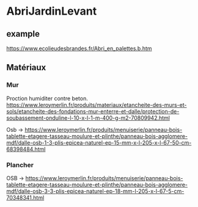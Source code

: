 # AbriJardinLevant

## example
https://www.ecolieudesbrandes.fr/Abri_en_palettes.b.htm

## Matériaux

### Mur

Proction humiditer contre beton.
https://www.leroymerlin.fr/produits/materiaux/etancheite-des-murs-et-sols/etancheite-des-fondations-mur-enterre-et-dalle/protection-de-soubassement-onduline-l-10-x-l-1-m-400-g-m2-70809942.html

Osb -> https://www.leroymerlin.fr/produits/menuiserie/panneau-bois-tablette-etagere-tasseau-moulure-et-plinthe/panneau-bois-agglomere-mdf/dalle-osb-1-3-plis-epicea-naturel-ep-15-mm-x-l-205-x-l-67-50-cm-68398484.html

### Plancher

OSB -> https://www.leroymerlin.fr/produits/menuiserie/panneau-bois-tablette-etagere-tasseau-moulure-et-plinthe/panneau-bois-agglomere-mdf/dalle-osb-3-3-plis-epicea-naturel-ep-18-mm-l-205-x-l-67-5-cm-70348341.html





